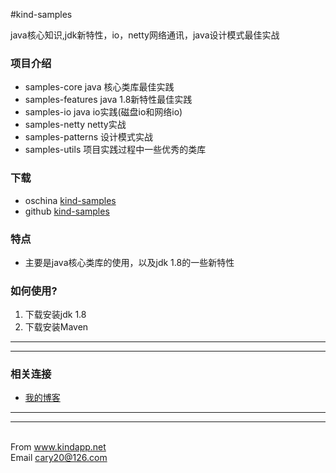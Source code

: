 #kind-samples
<div>
    <p>
     java核心知识,jdk新特性，io，netty网络通讯，java设计模式最佳实战
    </p>
</div>

<div>
    <h3>项目介绍</h3>
    <ul>
        <li>samples-core java 核心类库最佳实践</li>
        <li>samples-features  java 1.8新特性最佳实践</li>
        <li>samples-io        java io实践(磁盘io和网络io)</li>
        <li>samples-netty     netty实战</li>
        <li>samples-patterns  设计模式实战</li>
        <li>samples-utils     项目实践过程中一些优秀的类库</li>
    </ul>
</div>

<div>
    <h3>下载</h3>
    <ul>
        <li>oschina <a href="https://git.oschina.net/weiguo21/kind-samples.git">kind-samples</a></li>
        <li>github <a href="https://github.com/weiguo21/kind-samples.git">kind-samples</a></li>
    </ul>
</div>

<div>
    <h3>特点</h3>
    <ul>
        <li>主要是java核心类库的使用，以及jdk 1.8的一些新特性</li>
    </ul>
</div>


<div>
    <h3>如何使用?</h3>
    <ol>
        <li>下载安装jdk 1.8</li>
        <li>下载安装Maven</li>
    </ol>
</div>

<hr/>

<hr/>
<div>
    <h3>相关连接</h3>
    <ul>
        <li><a href="http://www.cnblogs.com/weiguo21">我的博客</a></li>
    </ul>
</div>

<hr/>

<hr/>
<div>
    <br/>
    From <a href="">www.kindapp.net</a>
    <br/>
    Email <a href="mailto:cary20@126.com">cary20@126.com</a>
</div>